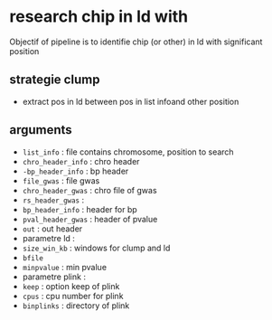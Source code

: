 # research chip in ld with 
Objectif of pipeline is to identifie chip (or other) in ld with significant position 
## strategie clump 
 * extract pos in ld between pos  in list infoand other position
## arguments
* `list_info` :  file contains chromosome, position to search
 * `chro_header_info` : chro header
 * `-bp_header_info` : bp header
* `file_gwas` : file gwas
 * `chro_header_gwas` : chro file of gwas
 * `rs_header_gwas` : 
 * `bp_header_info` : header for bp
 * `pval_header_gwas` : header of pvalue
* `out` : out header
* parametre ld :
 * `size_win_kb` : windows for clump and ld
 * `bfile`
 * `minpvalue` : min pvalue
* parametre plink :
 * `keep` : option keep of plink
 * `cpus` : cpu number for plink 
 * `binplinks` : directory of plink


